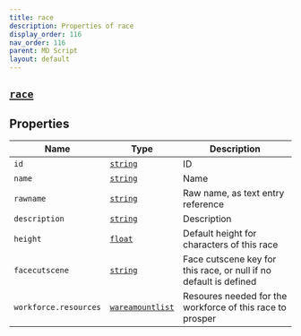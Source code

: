 ```yaml
---
title: race
description: Properties of race
display_order: 116
nav_order: 116
parent: MD Script
layout: default
---
```


##  [`race`](./race.html) 


## Properties

| Name | Type | Description |
|------|------|-------------|
| `id` | [`string`](./string.html) | ID |
| `name` | [`string`](./string.html) | Name |
| `rawname` | [`string`](./string.html) | Raw name, as text entry reference |
| `description` | [`string`](./string.html) | Description |
| `height` | [`float`](./float.html) | Default height for characters of this race |
| `facecutscene` | [`string`](./string.html) | Face cutscene key for this race, or null if no default is defined |
| `workforce.resources` | [`wareamountlist`](./wareamountlist.html) | Resoures needed for the workforce of this race to prosper |



